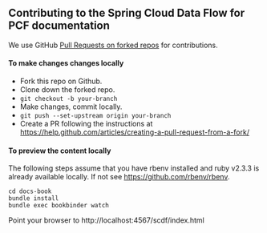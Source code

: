 ## Contributing to the Spring Cloud Data Flow for PCF documentation

We use GitHub [Pull Requests on forked repos](https://help.github.com/articles/creating-a-pull-request-from-a-fork/) for contributions.

#### To make changes changes locally

- Fork this repo on Github.
- Clone down the forked repo.
- `git checkout -b your-branch`
- Make changes, commit locally.
- `git push --set-upstream origin your-branch`
- Create a PR following the instructions at https://help.github.com/articles/creating-a-pull-request-from-a-fork/

#### To preview the content locally

The following steps assume that you have rbenv installed and ruby v2.3.3 is already available locally. If not see https://github.com/rbenv/rbenv.

```
cd docs-book
bundle install
bundle exec bookbinder watch
```

Point your browser to http://localhost:4567/scdf/index.html
